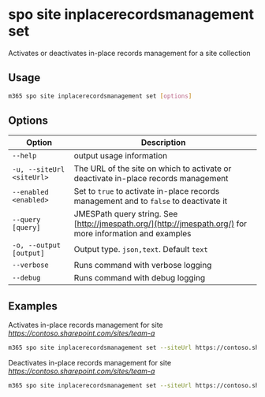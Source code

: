 # spo site inplacerecordsmanagement set

Activates or deactivates in-place records management for a site collection

## Usage

```sh
m365 spo site inplacerecordsmanagement set [options]
```

## Options

Option|Description
------|-----------
`--help`|output usage information
`-u, --siteUrl <siteUrl>`|The URL of the site on which to activate or deactivate in-place records management
`--enabled <enabled>`|Set to `true` to activate in-place records management and to `false` to deactivate it
`--query [query]`|JMESPath query string. See [http://jmespath.org/](http://jmespath.org/) for more information and examples
`-o, --output [output]`|Output type. `json,text`. Default `text`
`--verbose`|Runs command with verbose logging
`--debug`|Runs command with debug logging

## Examples

Activates in-place records management for site _https://contoso.sharepoint.com/sites/team-a_

```sh
m365 spo site inplacerecordsmanagement set --siteUrl https://contoso.sharepoint.com/sites/team-a --enabled true
```

Deactivates in-place records management for site _https://contoso.sharepoint.com/sites/team-a_

```sh
m365 spo site inplacerecordsmanagement set --siteUrl https://contoso.sharepoint.com/sites/team-a --enabled false
```